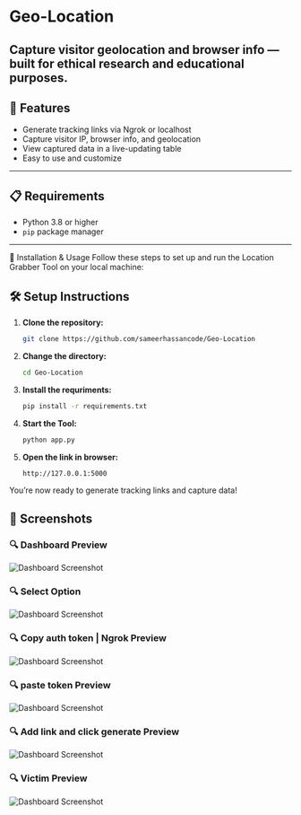 # Geo-Location
Capture visitor geolocation and browser info — built for ethical research and educational purposes.
---

## 🚀 Features

- Generate tracking links via Ngrok or localhost
- Capture visitor IP, browser info, and geolocation
- View captured data in a live-updating table
- Easy to use and customize

---

## 📋 Requirements

- Python 3.8 or higher
- `pip` package manager

---
🧰 Installation & Usage
Follow these steps to set up and run the Location Grabber Tool on your local machine:

## 🛠️ Setup Instructions

1. **Clone the repository:**

   ```bash
   git clone https://github.com/sameerhassancode/Geo-Location
2. **Change the directory:**
   ```bash
   cd Geo-Location
3. **Install the requriments:**
   ```bash
   pip install -r requirements.txt
4. **Start the Tool:**
   ```bash
   python app.py
5. **Open the link in browser:**
   ```bash
   http://127.0.0.1:5000
You’re now ready to generate tracking links and capture data!

## 📸 Screenshots

### 🔍 Dashboard Preview
![Dashboard Screenshot](screenshots/1.png)
### 🔍 Select Option
![Dashboard Screenshot](screenshots/2.png)
### 🔍 Copy auth token | Ngrok Preview
![Dashboard Screenshot](screenshots/3.png)
### 🔍 paste token Preview
![Dashboard Screenshot](screenshots/4.png)
### 🔍 Add link and click generate Preview
![Dashboard Screenshot](screenshots/5.png)
### 🔍 Victim Preview
![Dashboard Screenshot](screenshots/6.png)


